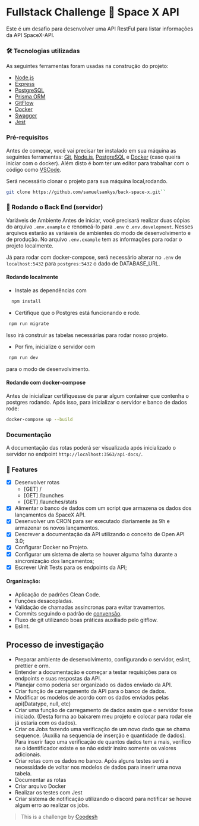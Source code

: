 # Fullstack Challenge 🏅 Space X API

Este é um desafio para desenvolver uma API RestFul para listar informações da API SpaceX-API.

### 🛠 Tecnologias utilizadas

As seguintes ferramentas foram usadas na construção do projeto:

- [Node.js](https://nodejs.org/en/)
- [Express](https://expressjs.com/)
- [PostgreSQL](https://www.postgresql.org/)
- [Prisma ORM](https://www.prisma.io/docs)
- [GitFlow](https://www.atlassian.com/git/tutorials/comparing-workflows/gitflow-workflow)
- [Docker](https://docs.docker.com/)
- [Swagger](https://swagger.io/)
- [Jest](https://jestjs.io/)

### Pré-requisitos

Antes de começar, você vai precisar ter instalado em sua máquina as seguintes ferramentas:
[Git](https://git-scm.com), [Node.js](https://nodejs.org/en/), [PostgreSQL](https://www.postgresql.org/) e [Docker](https://docs.docker.com/) (caso queira iniciar com o docker).
Além disto é bom ter um editor para trabalhar com o código como [VSCode](https://code.visualstudio.com/).

Será necessário clonar o projeto para sua máquina local,rodando.

```bash
git clone https://github.com/samuelsankys/back-space-x.git``
```

### 🎲 Rodando o Back End (servidor)

Variáveis de Ambiente
Antes de iniciar, você precisará realizar duas cópias do arquivo `.env.example` e renomeá-lo para `.env` e .`env.development`. Nesses arquivos estarão as variáveis de ambientes do modo de desenvolvimento e de produção. No arquivo `.env.example` tem as informações para rodar o projeto localmente.

Já para rodar com docker-compose, será necessário alterar no `.env` de `localhost:5432` para `postgres:5432` o dado de DATABASE_URL.

#### Rodando localmente

- Instale as dependências com

```bash
  npm install
```

- Certifique que o Postgres está funcionando e rode.

```bash
 npm run migrate
```

Isso irá construir as tabelas necessárias para rodar nosso projeto.

- Por fim, inicialize o servidor com

```bash
 npm run dev
```

para o modo de desenvolvimento.

#### Rodando com docker-compose

Antes de inicializar certifiquesse de parar algum container que contenha o postgres rodando. Após isso, para inicializar o servidor e banco de dados rode:

```bash
docker-compose up --build
```

### Documentação

A documentação das rotas poderá ser visualizada após inicializado o servidor no endpoint `http://localhost:3563/api-docs/`.

### 🎲 Features

- [x] Desenvolver rotas
  - <summary>[GET] /</summary>
  - <summary>[GET] /launches</summary>
  - <summary>[GET] /launches/stats</summary>
- [x] Alimentar o banco de dados com um script que armazena os dados dos lançamentos da SpaceX API.
- [x] Desenvolver um CRON para ser executado diariamente às 9h e armazenar os novos lançamentos.
- [x] Descrever a documentação da API utilizando o conceito de Open API 3.0;
- [x] Configurar Docker no Projeto.
- [x] Configurar um sistema de alerta se houver alguma falha durante a sincronização dos lançamentos;
- [x] Escrever Unit Tests para os endpoints da API;

#### Organização:

- Aplicação de padrões Clean Code.
- Funções desacopladas.
- Validação de chamadas assíncronas para evitar travamentos.
- Commits seguindo o padrão de [convensão](https://www.conventionalcommits.org/en/v1.0.0/).
- Fluxo de git utilizando boas práticas auxiliado pelo gitflow.
- Eslint.

## Processo de investigação

- Preparar ambiente de desenvolvimento, configurando o servidor, eslint, prettier e orm.
- Entender a documentação e começar a testar requisições para os endpoints e suas respostas da API.
- Planejar como poderia ser organizado os dados enviado da API.
- Criar função de carregamento da API para o banco de dados.
- Modificar os modelos de acordo com os dados enviados pelas api(Datatype, null, etc)
- Criar uma função de carregamento de dados assim que o servidor fosse iniciado. (Desta forma ao baixarem meu projeto e colocar para rodar ele já estaria com os dados).
- Criar os Jobs fazendo uma verificação de um novo dado que se chama sequence. (Auxilia na sequencia de inserção e quantidade de dados). Para inserir faço uma verificação de quantos dados tem a mais, verifico se o identificador existe e se não existir insiro somente os valores adicionais.
- Criar rotas com os dados no banco. Após alguns testes senti a necessidade de voltar nos modelos de dados para inserir uma nova tabela.
- Documentar as rotas
- Criar arquivo Docker
- Realizar os testes com Jest
- Criar sistema de notificação utilizando o discord para notificar se houve algum erro ao realizar os jobs.

> This is a challenge by [Coodesh](https://coodesh.com/)
